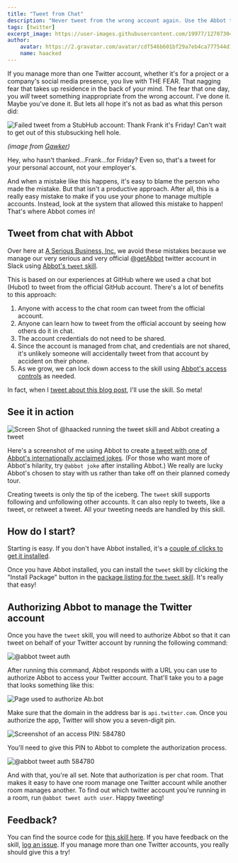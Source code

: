 ```yaml
---
title: "Tweet from Chat"
description: "Never tweet from the wrong account again. Use the Abbot tweet skill to manage your company or team's Twitter account from chat."
tags: [twitter]
excerpt_image: https://user-images.githubusercontent.com/19977/127073042-60c19aee-62d2-4bea-ad6c-7028395defcc.png
author:
    avatar: https://2.gravatar.com/avatar/cdf546b601bf29a7eb4ca777544d11cd?s=160
    name: haacked
---
```


If you manage more than one Twitter account, whether it's for a project or a company's social media presence, you live with THE FEAR. That nagging fear that takes up residence in the back of your mind. The fear that one day, you *will* tweet something inappropriate from the wrong account. I've done it. Maybe you've done it. But lets all hope it's not as bad as what this person did:

![Failed tweet from a StubHub account: Thank Frank it's Friday! Can't wait to get out of this stubsucking hell hole.](https://user-images.githubusercontent.com/19977/127176682-1410a4e4-e092-48b0-9653-b120f5e0d147.jpeg)

_(image from [Gawker](https://gawker.com/5949503/the-social-media-director-at-stubhub-is-not-having-a-good-night))_

Hey, who hasn't thanked...Frank...for Friday? Even so, that's a tweet for your personal account, not your employer's.

And when a mistake like this happens, it's easy to blame the person who made the mistake. But that isn't a productive approach. After all, this is a really easy mistake to make if you use your phone to manage multiple accounts. Instead, look at the system that allowed this mistake to happen! That's where Abbot comes in!

## Tweet from chat with Abbot

Over here at [A Serious Business, Inc.](https://www.aseriousbusiness.com/) we avoid these mistakes because we manage our very serious and very official [@getAbbot](https://twitter.com/getAbbot) twitter account in Slack using [Abbot's `tweet` skill](https://ab.bot/packages/aseriousbiz/tweet).

This is based on our experiences at GitHub where we used a chat bot (Hubot) to tweet from the official GitHub account. There's a lot of benefits to this approach:

1. Anyone with access to the chat room can tweet from the official account.
2. Anyone can learn how to tweet from the official account by seeing how others do it in chat.
3. The account credentials do not need to be shared.
4. Since the account is managed from chat, and credentials are not shared, it's unlikely someone will accidentally tweet from that account by accident on their phone.
5. As we grow, we can lock down access to the skill using [Abbot's access controls](https://youtu.be/6NHMyyWZtrU) as needed.

In fact, when I [tweet about this blog post](https://twitter.com/getAbbot/status/1420055239869100040), I'll use the skill. So meta!

## See it in action

![Screen Shot of @haacked running the tweet skill and Abbot creating a tweet](https://user-images.githubusercontent.com/19977/127073042-60c19aee-62d2-4bea-ad6c-7028395defcc.png)

Here's a screenshot of me using Abbot to create [a tweet with one of Abbot's internationally acclaimed jokes](https://twitter.com/getAbbot/status/1419805425101279235). (For those who want more of Abbot's hilarity, try `@abbot joke` after installing Abbot.) We really are lucky Abbot's chosen to stay with us rather than take off on their planned comedy tour.

Creating tweets is only the tip of the iceberg. The `tweet` skill supports following and unfollowing other accounts. It can also reply to tweets, like a tweet, or retweet a tweet. All your tweeting needs are handled by this skill.

## How do I start?

Starting is easy. If you don't have Abbot installed, it's a [couple of clicks to get it installed](https://ab.bot/login).

Once you have Abbot installed, you can install the `tweet` skill by clicking the "Install Package" button in the [package listing for the `tweet` skill](https://ab.bot/packages/aseriousbiz/tweet). It's really that easy!

## Authorizing Abbot to manage the Twitter account

Once you have the `tweet` skill, you will need to authorize Abbot so that it can tweet on behalf of your Twitter account by running the following command:

![@abbot tweet auth](https://user-images.githubusercontent.com/19977/127073610-ce7fbe79-1830-42bf-bc80-97dad5874210.png)

After running this command, Abbot responds with a URL you can use to authorize Abbot to access your Twitter account. That'll take you to a page that looks something like this:

![Page used to authorize Ab.bot](https://user-images.githubusercontent.com/19977/127073714-d9264cbf-6b5f-4b97-8abf-33363e059950.png)

Make sure that the domain in the address bar is `api.twitter.com`. Once you authorize the app, Twitter will show you a seven-digit pin.

![Screenshot of an access PIN: 584780](https://user-images.githubusercontent.com/19977/127074678-9dba34e9-f737-4590-9c1f-f211ec03dd1f.png)

You'll need to give this PIN to Abbot to complete the authorization process.

![@abbot tweet auth 584780](https://user-images.githubusercontent.com/19977/127074789-be348bb3-4012-493b-b383-f4edbbe65abb.png)

And with that, you're all set. Note that authorization is per chat room. That makes it easy to have one room manage one Twitter account while another room manages another. To find out which twitter account you're running in a room, run `@abbot tweet auth user`. Happy tweeting!

## Feedback?

You can find the source code for [this skill here](https://github.com/aseriousbiz/abbot-skills/blob/main/skills/tweet.py). If you have feedback on the skill, [log an issue](https://github.com/aseriousbiz/abbot-skills/issues). If you manage more than one Twitter accounts, you really should give this a try!
